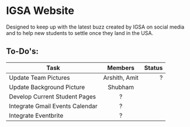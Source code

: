 # IGSA Website

Designed to keep up with the latest buzz created by IGSA on social media and to help new students to settle once they land in the USA.

## To-Do's:

|Task |Members| Status|
|---- |:-----:|------:|
|Update Team Pictures|Arshith, Amit | ?|
|Update Background Picture | Shubham | |
|Develop Current Student Pages | ?| |
|Integrate Gmail Events Calendar | ?| |
|Integrate Eventbrite | ?| |



